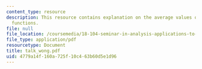 ```yaml
---
content_type: resource
description: This resource contains explanation on the average values of arithmetic
  functions.
file: null
file_location: /coursemedia/18-104-seminar-in-analysis-applications-to-number-theory-fall-2006/4779a14f160a725f10c463b60d5e1d96_talk_wong.pdf
file_type: application/pdf
resourcetype: Document
title: talk_wong.pdf
uid: 4779a14f-160a-725f-10c4-63b60d5e1d96
---
```

